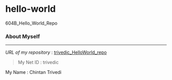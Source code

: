 # hello-world
604B_Hello_World_Repo

### **About Myself**
---
*URL of my repository*
: [trivedic_HelloWorld_repo](https://github.com/trivedi-c/hello-world)
  
> My Net ID
: trivedic

My Name
: Chintan Trivedi

